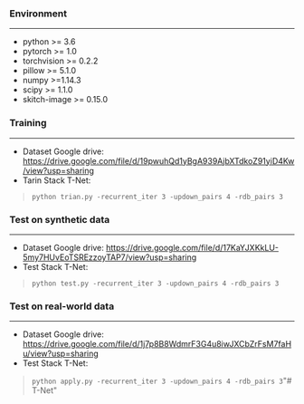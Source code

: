 ### Environment ###
----------
- python >= 3.6
- pytorch >= 1.0
- torchvision >= 0.2.2
- pillow >= 5.1.0
- numpy >=1.14.3
- scipy >= 1.1.0
- skitch-image >= 0.15.0

### Training ###
----------
- Dataset Google drive: https://drive.google.com/file/d/19pwuhQd1yBgA939AjbXTdkoZ91yiD4Kw/view?usp=sharing
- Tarin Stack T-Net:
> `python trian.py -recurrent_iter 3 -updown_pairs 4 -rdb_pairs 3`

### Test on synthetic data ###
----------
- Dataset Google drive: https://drive.google.com/file/d/17KaYJXKkLU-5my7HUvEoTSREzzoyTAP7/view?usp=sharing
- Test Stack T-Net:
> `python test.py -recurrent_iter 3 -updown_pairs 4 -rdb_pairs 3`

### Test on real-world data ###
----------
- Dataset Google drive: https://drive.google.com/file/d/1j7p8B8WdmrF3G4u8iwJXCbZrFsM7faHu/view?usp=sharing
- Test Stack T-Net:
> `python apply.py -recurrent_iter 3 -updown_pairs 4 -rdb_pairs 3`"# T-Net" 
